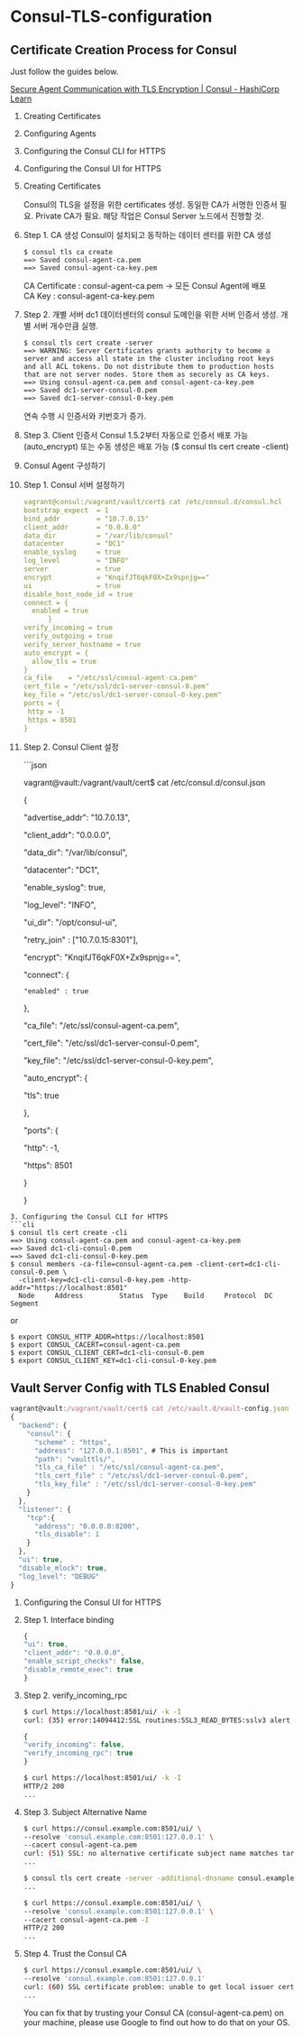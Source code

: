 # Consul-TLS-configuration

## Certificate Creation Process for Consul

Just follow the guides below.

[Secure Agent Communication with TLS Encryption \| Consul - HashiCorp Learn](https://learn.hashicorp.com/consul/security-networking/certificates)

1. Creating Certificates
2. Configuring Agents
3. Configuring the Consul CLI for HTTPS
4. Configuring the Consul UI for HTTPS
5. Creating Certificates

   Consul의 TLS을 설정을 위한 certificates 생성. 동일한 CA가 서명한 인증서 필요. Private CA가 필요. 해당 작업은 Consul Server 노드에서 진행할 것.

6. Step 1. CA 생성 Consul이 설치되고 동작하는 데이터 센터를 위한 CA 생성

   ```text
   $ consul tls ca create
   ==> Saved consul-agent-ca.pem
   ==> Saved consul-agent-ca-key.pem
   ```

   CA Certificate : consul-agent-ca.pem → 모든 Consul Agent에 배포  
   CA Key : consul-agent-ca-key.pem

7. Step 2. 개별 서버 dc1 데이터센터의 consul 도메인을 위한 서버 인증서 생성. 개별 서버 개수만큼 실행.

   ```text
   $ consul tls cert create -server
   ==> WARNING: Server Certificates grants authority to become a
   server and access all state in the cluster including root keys
   and all ACL tokens. Do not distribute them to production hosts
   that are not server nodes. Store them as securely as CA keys.
   ==> Using consul-agent-ca.pem and consul-agent-ca-key.pem
   ==> Saved dc1-server-consul-0.pem
   ==> Saved dc1-server-consul-0-key.pem
   ```

   연속 수행 시 인증서와 키번호가 증가.

8. Step 3. Client 인증서 Consul 1.5.2부터 자동으로 인증서 배포 가능 \(auto\_encrypt\) 또는 수동 생성은 배포 가능 \($ consul tls cert create -client\)
9. Consul Agent 구성하기
10. Step 1. Consul 서버 설정하기

    ```yaml
    vagrant@consul:/vagrant/vault/cert$ cat /etc/consul.d/consul.hcl
    bootstrap_expect  = 1
    bind_addr         = "10.7.0.15"
    client_addr       = "0.0.0.0"
    data_dir          = "/var/lib/consul"
    datacenter        = "DC1"
    enable_syslog     = true
    log_level         = "INFO"
    server            = true
    encrypt           = "KnqifJT6qkF0X+Zx9spnjg=="
    ui                = true
    disable_host_node_id = true
    connect = {
      enabled = true
          }
    verify_incoming = true
    verify_outgoing = true
    verify_server_hostname = true
    auto_encrypt = {
      allow_tls = true
    }
    ca_file    = "/etc/ssl/consul-agent-ca.pem"
    cert_file = "/etc/ssl/dc1-server-consul-0.pem"
    key_file = "/etc/ssl/dc1-server-consul-0-key.pem"
    ports = {
     http = -1
     https = 8501
    }
    ```

11. Step 2. Consul Client 설정

    \`\`\`json

    vagrant@vault:/vagrant/vault/cert$ cat /etc/consul.d/consul.json

    {

      "advertise\_addr": "10.7.0.13",

      "client\_addr": "0.0.0.0",

      "data\_dir": "/var/lib/consul",

      "datacenter": "DC1",

      "enable\_syslog": true,

      "log\_level": "INFO",

      "ui\_dir": "/opt/consul-ui",

      "retry\_join" : \["10.7.0.15:8301"\],

      "encrypt": "KnqifJT6qkF0X+Zx9spnjg==",

      "connect": {

    ```text
    "enabled" : true
    ```

      },

      "ca\_file": "/etc/ssl/consul-agent-ca.pem",

      "cert\_file": "/etc/ssl/dc1-server-consul-0.pem",

      "key\_file": "/etc/ssl/dc1-server-consul-0-key.pem",

    "auto\_encrypt": {

      "tls": true

    },

    "ports": {

      "http": -1,

      "https": 8501

    }

    }

```text
3. Configuring the Consul CLI for HTTPS
```cli
$ consul tls cert create -cli
==> Using consul-agent-ca.pem and consul-agent-ca-key.pem
==> Saved dc1-cli-consul-0.pem
==> Saved dc1-cli-consul-0-key.pem
$ consul members -ca-file=consul-agent-ca.pem -client-cert=dc1-cli-consul-0.pem \
  -client-key=dc1-cli-consul-0-key.pem -http-addr="https://localhost:8501"
  Node     Address         Status  Type    Build     Protocol  DC   Segment
```

or

```text
$ export CONSUL_HTTP_ADDR=https://localhost:8501
$ export CONSUL_CACERT=consul-agent-ca.pem
$ export CONSUL_CLIENT_CERT=dc1-cli-consul-0.pem
$ export CONSUL_CLIENT_KEY=dc1-cli-consul-0-key.pem
```

## Vault Server Config with TLS Enabled Consul

```javascript
vagrant@vault:/vagrant/vault/cert$ cat /etc/vault.d/vault-config.json
{
  "backend": {
    "consul": {
      "scheme" : "https",
      "address": "127.0.0.1:8501", # This is important
      "path": "vaulttls/",
      "tls_ca_file" : "/etc/ssl/consul-agent-ca.pem",
      "tls_cert_file" : "/etc/ssl/dc1-server-consul-0.pem",
      "tls_key_file" : "/etc/ssl/dc1-server-consul-0-key.pem"
    }
  },
  "listener": {
    "tcp":{
      "address": "0.0.0.0:8200",
      "tls_disable": 1
    }
  },
  "ui": true,
  "disable_mlock": true,
  "log_level": "DEBUG"
}
```

1. Configuring the Consul UI for HTTPS
2. Step 1. Interface binding

   ```javascript
   {
   "ui": true,
   "client_addr": "0.0.0.0",
   "enable_script_checks": false,
   "disable_remote_exec": true
   }
   ```

3. Step 2. verify\_incoming\_rpc

   ```bash
   $ curl https://localhost:8501/ui/ -k -I
   curl: (35) error:14094412:SSL routines:SSL3_READ_BYTES:sslv3 alert bad certificate
   ```

   ```javascript
   {
   "verify_incoming": false,
   "verify_incoming_rpc": true
   }
   ```

   ```bash
   $ curl https://localhost:8501/ui/ -k -I
   HTTP/2 200
   ...
   ```

4. Step 3. Subject Alternative Name

   ```bash
   $ curl https://consul.example.com:8501/ui/ \
   --resolve 'consul.example.com:8501:127.0.0.1' \
   --cacert consul-agent-ca.pem
   curl: (51) SSL: no alternative certificate subject name matches target host name 'consul.example.com'
   ...
   ```

   ```bash
   $ consul tls cert create -server -additional-dnsname consul.example.com
   ...
   ```

   ```bash
   $ curl https://consul.example.com:8501/ui/ \
   --resolve 'consul.example.com:8501:127.0.0.1' \
   --cacert consul-agent-ca.pem -I
   HTTP/2 200
   ...
   ```

5. Step 4. Trust the Consul CA

   ```bash
   $ curl https://consul.example.com:8501/ui/ \
   --resolve 'consul.example.com:8501:127.0.0.1'
   curl: (60) SSL certificate problem: unable to get local issuer certificate
   ...
   ```

   You can fix that by trusting your Consul CA \(consul-agent-ca.pem\) on your machine, please use Google to find out how to do that on your OS.

